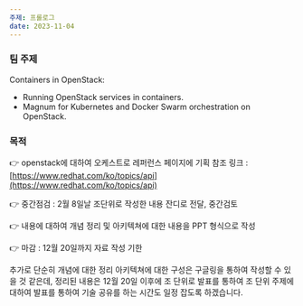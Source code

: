 ```yaml
---
주제: 프롤로그
date: 2023-11-04
---
```

### 팀 주제

Containers in OpenStack: 
- Running OpenStack services in containers. 
- Magnum for Kubernetes and Docker Swarm orchestration on OpenStack.
### 목적
👉 openstack에 대하여 오케스트로 레퍼런스 페이지에 기획
참조 링크 : [https://www.redhat.com/ko/topics/api](https://www.redhat.com/ko/topics/api) 

👉  중간점검 : 2월 8일날 조단위로 작성한 내용 잔디로 전달, 중간검토

👉 내용에 대하여 개념 정리 및 아키텍쳐에 대한 내용을 PPT 형식으로 작성

👉 마감 : 12월 20일까지 자료 작성 기한

추가로 단순히 개념에 대한 정리 아키텍쳐에 대한 구성은 구글링을 통하여 작성할 수 있을 것 같은데, 정리된 내용은 12월 20일 이후에 조 단위로 발표를 통하여 조 단위 주제에 대하여 발표를 통하여 기술 공유를 하는 시간도 일정 잡도록 하겠습니다. 



